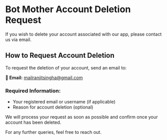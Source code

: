 # Bot Mother Account Deletion Request  

If you wish to delete your account associated with our app, please contact us via email.  

## How to Request Account Deletion  

To request the deletion of your account, send an email to:  

**📧 Email:** mailranjitsingha@gmail.com  

### Required Information:  
- Your registered email or username (if applicable)  
- Reason for account deletion (optional)  

We will process your request as soon as possible and confirm once your account has been deleted.  

For any further queries, feel free to reach out. 